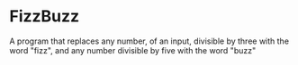 # FizzBuzz

A program that replaces any number, of an input, divisible by three with the word "fizz", and any number divisible by five with the word "buzz"